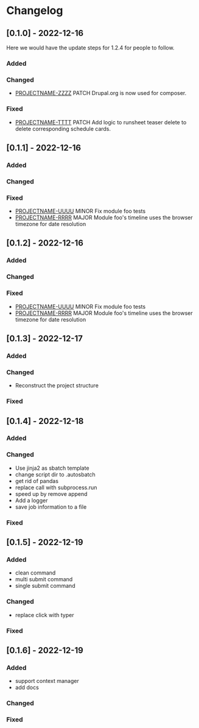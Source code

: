 # Changelog


## [0.1.0] - 2022-12-16
  
Here we would have the update steps for 1.2.4 for people to follow.
 
### Added
 
### Changed
  
- [PROJECTNAME-ZZZZ](http://tickets.projectname.com/browse/PROJECTNAME-ZZZZ)
  PATCH Drupal.org is now used for composer.
 
### Fixed
 
- [PROJECTNAME-TTTT](http://tickets.projectname.com/browse/PROJECTNAME-TTTT)
  PATCH Add logic to runsheet teaser delete to delete corresponding
  schedule cards.
 
## [0.1.1] - 2022-12-16
 
### Added
   
### Changed
 
### Fixed
 
- [PROJECTNAME-UUUU](http://tickets.projectname.com/browse/PROJECTNAME-UUUU)
  MINOR Fix module foo tests
- [PROJECTNAME-RRRR](http://tickets.projectname.com/browse/PROJECTNAME-RRRR)
  MAJOR Module foo's timeline uses the browser timezone for date resolution

## [0.1.2] - 2022-12-16
 
### Added
   
### Changed
 
### Fixed
 
- [PROJECTNAME-UUUU](http://tickets.projectname.com/browse/PROJECTNAME-UUUU)
  MINOR Fix module foo tests
- [PROJECTNAME-RRRR](http://tickets.projectname.com/browse/PROJECTNAME-RRRR)
  MAJOR Module foo's timeline uses the browser timezone for date resolution

## [0.1.3] - 2022-12-17

### Added


### Changed

- Reconstruct the project structure

### Fixed

## [0.1.4] - 2022-12-18

### Added


### Changed

- Use jinja2 as sbatch template
- change script dir to .autosbatch
- get rid of pandas
- replace call with subprocess.run
- speed up by remove append
- Add a logger
- save job information to a file

### Fixed

## [0.1.5] - 2022-12-19

### Added

- clean command
- multi submit command
- single submit command

### Changed

- replace click with typer

### Fixed

## [0.1.6] - 2022-12-19

### Added

- support context manager
- add docs

### Changed


### Fixed

